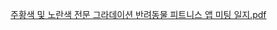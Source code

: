 [주황색 및 노란색 전문 그라데이션 반려동물 피트니스 앱 미팅 일지.pdf](https://github.com/user-attachments/files/16724685/default.pdf)
